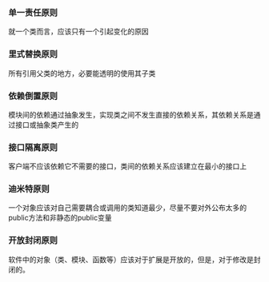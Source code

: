 ### 单一责任原则
就一个类而言，应该只有一个引起变化的原因
### 里式替换原则
所有引用父类的地方，必要能透明的使用其子类
### 依赖倒置原则
模块间的依赖通过抽象发生，实现类之间不发生直接的依赖关系，其依赖关系是通过接口或抽象类产生的
### 接口隔离原则
客户端不应该依赖它不需要的接口，类间的依赖关系应该建立在最小的接口上
### 迪米特原则
一个对象应该对自己需要耦合或调用的类知道最少，尽量不要对外公布太多的public方法和非静态的public变量
### 开放封闭原则
软件中的对象（类、模块、函数等）应该对于扩展是开放的，但是，对于修改是封闭的。
